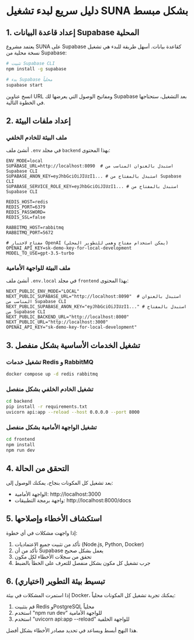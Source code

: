 # دليل سريع لبدء تشغيل SUNA بشكل مبسط

## 1. إعداد قاعدة البيانات Supabase المحلية

يعتمد مشروع SUNA على Supabase كقاعدة بيانات. أسهل طريقة للبدء هي تشغيل نسخة محلية من Supabase:

```bash
# تثبيت Supabase CLI
npm install -g supabase

# بدء Supabase محلياً
supabase start
```

انسخ عناوين URL ومفاتيح الوصول التي يعرضها لك Supabase بعد التشغيل، ستحتاجها في الخطوة التالية.

## 2. إعداد ملفات البيئة

### ملف البيئة للخادم الخلفي
أنشئ ملف `.env` في مجلد `backend` بهذا المحتوى:

```
ENV_MODE=local
SUPABASE_URL=http://localhost:8090  # استبدل بالعنوان المناسب من Supabase CLI
SUPABASE_ANON_KEY=eyJhbGciOiJIUzI1... # استبدل بالمفتاح من Supabase CLI
SUPABASE_SERVICE_ROLE_KEY=eyJhbGciOiJIUzI1... # استبدل بالمفتاح من Supabase CLI

REDIS_HOST=redis
REDIS_PORT=6379
REDIS_PASSWORD=
REDIS_SSL=false

RABBITMQ_HOST=rabbitmq
RABBITMQ_PORT=5672

# مفتاح لاختبار OpenAI (يمكن استخدام مفتاح وهمي للتطوير المحلي)
OPENAI_API_KEY=sk-demo-key-for-local-development
MODEL_TO_USE=gpt-3.5-turbo
```

### ملف البيئة للواجهة الأمامية
أنشئ ملف `.env.local` في مجلد `frontend` بهذا المحتوى:

```
NEXT_PUBLIC_ENV_MODE="LOCAL"
NEXT_PUBLIC_SUPABASE_URL="http://localhost:8090"  # استبدل بالعنوان المناسب من Supabase CLI
NEXT_PUBLIC_SUPABASE_ANON_KEY="eyJhbGciOiJIUzI1..." # استبدل بالمفتاح من Supabase CLI
NEXT_PUBLIC_BACKEND_URL="http://localhost:8000"
NEXT_PUBLIC_URL="http://localhost:3000"
OPENAI_API_KEY="sk-demo-key-for-local-development"
```

## 3. تشغيل الخدمات الأساسية بشكل منفصل

### تشغيل خدمات Redis و RabbitMQ
```bash
docker compose up -d redis rabbitmq
```

### تشغيل الخادم الخلفي بشكل منفصل
```bash
cd backend
pip install -r requirements.txt
uvicorn api:app --reload --host 0.0.0.0 --port 8000
```

### تشغيل الواجهة الأمامية بشكل منفصل
```bash
cd frontend
npm install
npm run dev
```

## 4. التحقق من الحالة

بعد تشغيل كل المكونات بنجاح، يمكنك الوصول إلى:

- الواجهة الأمامية: http://localhost:3000
- واجهة برمجة التطبيقات: http://localhost:8000/docs

## 5. استكشاف الأخطاء وإصلاحها

إذا واجهت مشكلات في أي خطوة:

1. تأكد من تثبيت جميع الاعتماديات (Node.js, Python, Docker)
2. تأكد من أن Supabase يعمل بشكل صحيح
3. تحقق من سجلات الأخطاء لكل مكون
4. جرب تشغيل كل مكون بشكل منفصل للتعرف على الخطأ بالضبط

## 6. تبسيط بيئة التطوير (اختياري)

إذا استمرت المشكلات في بيئة Docker، يمكنك تجربة تشغيل كل المكونات محلياً:

1. قم بتثبيت Redis وPostgreSQL محلياً
2. استخدم "npm run dev" للواجهة الأمامية
3. استخدم "uvicorn api:app --reload" للواجهة الخلفية

هذا النهج أبسط ويساعد في تحديد مصادر الأخطاء بشكل أفضل.
